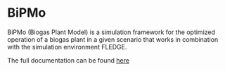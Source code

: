 # BiPMo
BiPMo (Biogas Plant Model) is a simulation framework for the optimized operation of a biogas plant in a given scenario that works in combination with the simulation environment FLEDGE.

The full documentation can be found [here](https://tum-ens.github.io/bipmo/develop/index.html)
